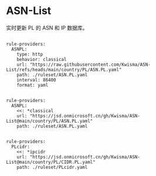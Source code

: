 
# ASN-List

实时更新 PL 的 ASN 和 IP 数据库。

<pre><code class="language-javascript">
rule-providers:
  ASNPL:
    type: http
    behavior: classical
    url: "https://raw.githubusercontent.com/Kwisma/ASN-List/refs/heads/main/country/PL/ASN.PL.yaml"
    path: ./ruleset/ASN.PL.yaml
    interval: 86400
    format: yaml
</code></pre>

<pre><code class="language-javascript">
rule-providers:
  ASNPL:
    <<: *classical
    url: "https://jsd.onmicrosoft.cn/gh/Kwisma/ASN-List@main/country/PL/ASN.PL.yaml"
    path: ./ruleset/ASN.PL.yaml
</code></pre>

<pre><code class="language-javascript">
rule-providers:
  PLcidr:
    <<: *ipcidr
    url: "https://jsd.onmicrosoft.cn/gh/Kwisma/ASN-List@main/country/PL/CIDR.PL.yaml"
    path: ./ruleset/PLcidr.yaml
</code></pre>